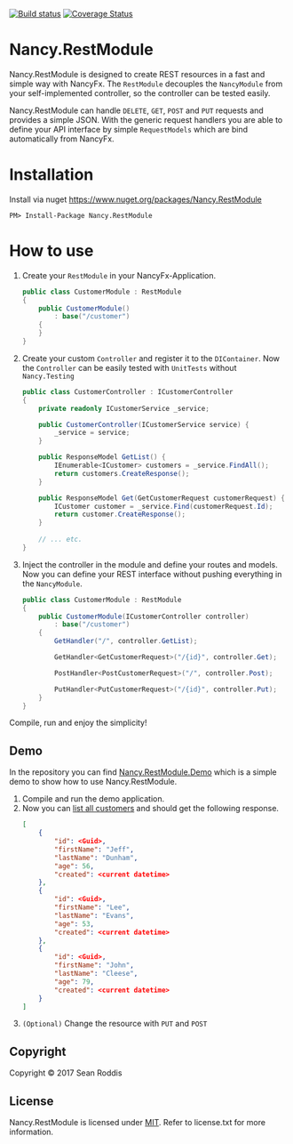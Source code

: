 [![Build status](https://ci.appveyor.com/api/projects/status/8lbhpmgq03y31e62?svg=true)](https://ci.appveyor.com/project/SRoddis/nancy-restmodule) [![Coverage Status](https://coveralls.io/repos/github/SRoddis/Nancy.RestModule/badge.svg?branch=master)](https://coveralls.io/github/SRoddis/Nancy.RestModule?branch=master)

# Nancy.RestModule

Nancy.RestModule is designed to create REST resources in a fast and simple way with NancyFx. The `RestModule` decouples the `NancyModule` from your self-implemented controller, so the controller can be tested easily. 

Nancy.RestModule can handle `DELETE`, `GET`, `POST` and `PUT` requests and provides a simple JSON.
With the generic request handlers you are able to define your API interface by simple `RequestModels` which are bind automatically from NancyFx.

# Installation

Install via nuget https://www.nuget.org/packages/Nancy.RestModule

```
PM> Install-Package Nancy.RestModule
```

# How to use

1. Create your `RestModule` in your NancyFx-Application.
    ```csharp
    public class CustomerModule : RestModule
    {
        public CustomerModule() 
            : base("/customer")
        {
        }
    }
    ```
2. Create your custom `Controller` and register it to the `DIContainer`.
Now the `Controller` can be easily tested with `UnitTests` without `Nancy.Testing`

    ```csharp
    public class CustomerController : ICustomerController
    {
        private readonly ICustomerService _service;
    
        public CustomerController(ICustomerService service) {
            _service = service;
        }
    
        public ResponseModel GetList() {
            IEnumerable<ICustomer> customers = _service.FindAll();
            return customers.CreateResponse();
        }
    
        public ResponseModel Get(GetCustomerRequest customerRequest) {
            ICustomer customer = _service.Find(customerRequest.Id);
            return customer.CreateResponse();
        }
        
        // ... etc.
    }
    ```
3. Inject the controller in the module and define your routes and models.
Now you can define your REST interface without pushing everything in the `NancyModule`.
    
    ```csharp
    public class CustomerModule : RestModule
    {
        public CustomerModule(ICustomerController controller) 
            : base("/customer")
        {
            GetHandler("/", controller.GetList);

            GetHandler<GetCustomerRequest>("/{id}", controller.Get);

            PostHandler<PostCustomerRequest>("/", controller.Post);

            PutHandler<PutCustomerRequest>("/{id}", controller.Put);
        }
    }
    ```
    

Compile, run and enjoy the simplicity! 


## Demo
In the repository you can find [Nancy.RestModule.Demo]( https://github.com/SRoddis/Nancy.RestModule/tree/master/Nancy.RestModule.Demo) which is a simple demo to show how to use Nancy.RestModule. 

1. Compile and run the demo application.
2. Now you can [list all customers](http://localhost:53638/customer/) and should get the following response.
    ```json
    [
        {
            "id": <Guid>,
            "firstName": "Jeff",
            "lastName": "Dunham",
            "age": 56,
            "created": <current datetime>
        },
        {
            "id": <Guid>,
            "firstName": "Lee",
            "lastName": "Evans",
            "age": 53,
            "created": <current datetime>
        },
        {
            "id": <Guid>,
            "firstName": "John",
            "lastName": "Cleese",
            "age": 79,
            "created": <current datetime>
        }
    ]
    ```
3. `(Optional)` Change the resource with `PUT` and `POST` 

## Copyright

Copyright © 2017 Sean Roddis

## License

Nancy.RestModule is licensed under [MIT](http://www.opensource.org/licenses/mit-license.php "Read more about the MIT license form"). Refer to license.txt for more information.
